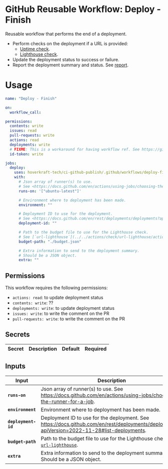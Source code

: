 <!-- start branding -->
<!-- end branding -->
<!-- start title -->

# GitHub Reusable Workflow: Deploy - Finish

<!-- end title -->
<!-- start badges -->
<!-- end badges -->
<!-- start description -->

Reusable workflow that performs the end of a deployment.

- Perform checks on the deployment if a URL is provided:
  - [Uptime check](../../actions/check/url-uptime/README.md).
  - [Lighthouse check](../../actions/check/url-lighthouse/README.md).
- Update the deployment status to success or failure.
- Report the deployment summary and status. See [report](../../actions/deploy/report/README.md).

<!-- end description -->
<!-- start contents -->
<!-- end contents -->

# Usage

<!-- start usage -->

```yaml
name: "Deploy - Finish"

on:
  workflow_call:

permissions:
  contents: write
  issues: read
  pull-requests: write
  actions: read
  deployments: write
  # FIXME: This is a workaround for having workflow ref. See https://github.com/orgs/community/discussions/38659
  id-token: write

jobs:
  deploy:
    uses: hoverkraft-tech/ci-github-publish/.github/workflows/deploy-finish.yml@0.3.2
    with:
      # Json array of runner(s) to use.
      # See <https://docs.github.com/en/actions/using-jobs/choosing-the-runner-for-a-job>.
      runs-on: '["ubuntu-latest"]'

      # Environment where to deployment has been made.
      environment: ""

      # Deployment ID to use for the deployment.
      # See <https://docs.github.com/en/rest/deployments/deployments?apiVersion=2022-11-28#list-deployments>.
      deployment-id: ""

      # Path to the budget file to use for the Lighthouse check.
      # See [`url-lighthouse`](../../actions/check/url-lighthouse/action.yml/README.md).
      budget-path: "./budget.json"

      # Extra information to send to the deployment summary.
      # Should be a JSON object.
      extra: ""
```

<!-- end usage -->

## Permissions

<!-- start permissions -->

This workflow requires the following permissions:

- `actions: read`: to update deployment status
- `contents: write`: ??
- `deployments: write`: to update deployment status
- `issues: write`: to write the comment on the PR
- `pull-requests: write`: to write the comment on the PR

<!-- end permissions -->
<!--
// jscpd:ignore-start
-->

## Secrets

<!-- start secrets -->

| **Secret** | **Description** | **Default** | **Required** |
| ---------- | --------------- | ----------- | ------------ |

<!-- end secrets -->
<!--
// jscpd:ignore-end
-->

## Inputs

<!-- start inputs -->

| **Input**                      | **Description**                                                                                                                                | **Default**                    | **Type** | **Required** |
| ------------------------------ | ---------------------------------------------------------------------------------------------------------------------------------------------- | ------------------------------ | -------- | ------------ |
| **<code>runs-on</code>**       | Json array of runner(s) to use. See <https://docs.github.com/en/actions/using-jobs/choosing-the-runner-for-a-job>.                             | <code>["ubuntu-latest"]</code> | `string` | **false**    |
| **<code>environment</code>**   | Environment where to deployment has been made.                                                                                                 | <code></code>                  | `string` | **true**     |
| **<code>deployment-id</code>** | Deployment ID to use for the deployment. See <https://docs.github.com/en/rest/deployments/deployments?apiVersion=2022-11-28#list-deployments>. | <code></code>                  | `string` | **true**     |
| **<code>budget-path</code>**   | Path to the budget file to use for the Lighthouse check. See [`url-lighthouse`](../../actions/check/url-lighthouse/action.yml/README.md).      | <code>./budget.json</code>     | `string` | **false**    |
| **<code>extra</code>**         | Extra information to send to the deployment summary. Should be a JSON object.                                                                  | <code></code>                  | `string` | **false**    |

<!-- end inputs -->

<!-- start outputs -->
<!-- end outputs -->
<!-- start [.github/ghadocs/examples/] -->
<!-- end [.github/ghadocs/examples/] -->
